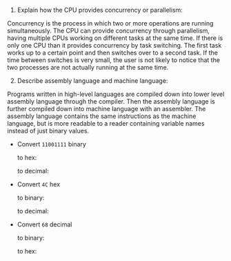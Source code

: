 <!-- Answers to the Short Answer Essay Questions go here -->

1. Explain how the CPU provides concurrency or parallelism:

Concurrency is the process in which two or more operations are running simultaneously. The CPU can provide concurrency through parallelism, having multiple CPUs working on different tasks at the same time. If there is only one CPU than it provides concurrency by task switching. The first task works up to a certain point and then switches over to a second task. If the time between switches is very small, the user is not likely to notice that the two processes are not actually running at the same time. 

2. Describe assembly language and machine language:

Programs written in high-level languages are compiled down into lower level assembly language through the compiler. Then the assembly language is further compiled down into machine language with an assembler. The assembly language contains the same  instructions as the machine language, but is more readable to a reader containing variable names instead of just binary values. 

* Convert `11001111` binary

    to hex:

    to decimal:


* Convert `4C` hex

    to binary:

    to decimal:


* Convert `68` decimal

    to binary:

    to hex: